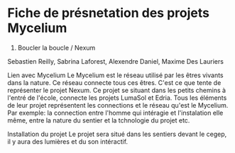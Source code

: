 # Fiche de présnetation des projets Mycelium

1. Boucler la boucle / Nexum

Sebastien Reilly, Sabrina Laforest, Alexendre Daniel, Maxime Des Lauriers

Lien avec Mycelium
Le Mycelium est le réseau utilisé par les êtres vivants dans la nature. Ce réseau connecte tous ces êtres. C'est ce que tente de représenter le projet Nexum. Ce projet se situant dans les petits chemins à l'entré de l'école, connecte les projets LumaSol et Edria. Tous les éléments de leur projet représentent les connections et le réseau qu'est le Mycelium. Par exemple: la connection entre l'homme qui intéragie et l'instalation elle même, entre la nature du sentier et la tchnologie du projet etc.

Installation du projet
Le projet sera situé dans les sentiers devant le cegep, il y aura des lumières et du son intéractif.

